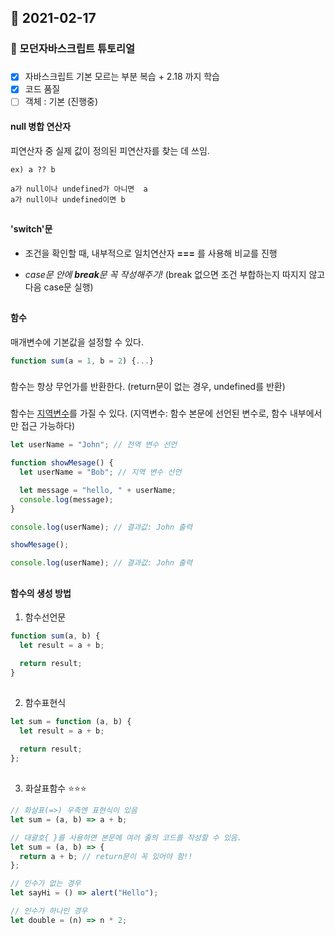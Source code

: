 ## 📆 2021-02-17

### 📝 모던자바스크립트 튜토리얼

###

- [x] 자바스크립트 기본
      모르는 부분 복습 + 2.18 까지 학습
- [x] 코드 품질
- [ ] 객체 : 기본 (진행중)

#### null 병합 연산자

피연산자 중 실제 값이 정의된 피연산자를 찾는 데 쓰임.

    ex) a ?? b

    a가 null이나 undefined가 아니면  a
    a가 null이나 undefined이면 b

##

#### 'switch'문

- 조건을 확인할 때, 내부적으로 일치연산자 **===** 를 사용해 비교를 진행

- _case문 안에 **break**문 꼭 작성해주기!_
  (break 없으면 조건 부합하는지 따지지 않고 다음 case문 실행)

##

#### 함수

매개변수에 기본값을 설정할 수 있다.

```javascript
function sum(a = 1, b = 2) {...}
```

###

함수는 항상 무언가를 반환한다. (return문이 없는 경우, undefined를 반환)

###

함수는 <u>지역변수</u>를 가질 수 있다.
(지역변수: 함수 본문에 선언된 변수로, 함수 내부에서만 접근 가능하다)

```javascript
let userName = "John"; // 전역 변수 선언

function showMesage() {
  let userName = "Bob"; // 지역 변수 선언

  let message = "hello, " + userName;
  console.log(message);
}

console.log(userName); // 결과값: John 출력

showMesage();

console.log(userName); // 결과값: John 출력
```

##

#### 함수의 생성 방법

1. 함수선언문

```javascript
function sum(a, b) {
  let result = a + b;

  return result;
}
```

##

2. 함수표현식

```javascript
let sum = function (a, b) {
  let result = a + b;

  return result;
};
```

##

3. 화살표함수 ⭐️⭐️⭐️

```javascript
// 화살표(=>) 우측엔 표현식이 있음
let sum = (a, b) => a + b;

// 대괄호{ }를 사용하면 본문에 여러 줄의 코드를 작성할 수 있음.
let sum = (a, b) => {
  return a + b; // return문이 꼭 있어야 함!!
};

// 인수가 없는 경우
let sayHi = () => alert("Hello");

// 인수가 하나인 경우
let double = (n) => n * 2;
```

##

####
